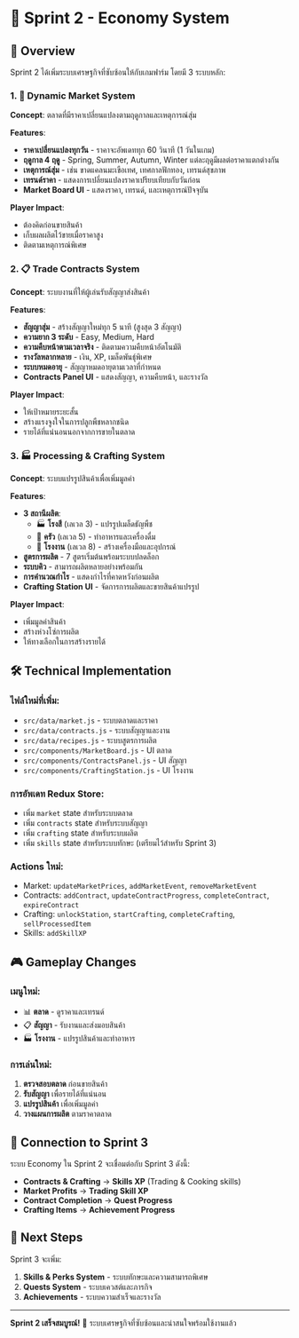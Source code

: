 # 🌾 Sprint 2 - Economy System

## 🎯 Overview
Sprint 2 ได้เพิ่มระบบเศรษฐกิจที่ซับซ้อนให้กับเกมฟาร์ม โดยมี 3 ระบบหลัก:

### 1. 🏪 Dynamic Market System
**Concept**: ตลาดที่มีราคาเปลี่ยนแปลงตามฤดูกาลและเหตุการณ์สุ่ม

**Features**:
- **ราคาเปลี่ยนแปลงทุกวัน** - ราคาจะอัพเดททุก 60 วินาที (1 วันในเกม)
- **ฤดูกาล 4 ฤดู** - Spring, Summer, Autumn, Winter แต่ละฤดูมีผลต่อราคาแตกต่างกัน
- **เหตุการณ์สุ่ม** - เช่น ขาดแคลนมะเขือเทศ, เทศกาลฟักทอง, เทรนด์สุขภาพ
- **เทรนด์ราคา** - แสดงการเปลี่ยนแปลงราคาเปรียบเทียบกับวันก่อน
- **Market Board UI** - แสดงราคา, เทรนด์, และเหตุการณ์ปัจจุบัน

**Player Impact**: 
- ต้องคิดก่อนขายสินค้า
- เก็บผลผลิตไว้ขายเมื่อราคาสูง
- ติดตามเหตุการณ์พิเศษ

### 2. 📋 Trade Contracts System
**Concept**: ระบบงานที่ให้ผู้เล่นรับสัญญาส่งสินค้า

**Features**:
- **สัญญาสุ่ม** - สร้างสัญญาใหม่ทุก 5 นาที (สูงสุด 3 สัญญา)
- **ความยาก 3 ระดับ** - Easy, Medium, Hard
- **ความคืบหน้าตามเวลาจริง** - ติดตามความคืบหน้าอัตโนมัติ
- **รางวัลหลากหลาย** - เงิน, XP, เมล็ดพันธุ์พิเศษ
- **ระบบหมดอายุ** - สัญญาหมดอายุตามเวลาที่กำหนด
- **Contracts Panel UI** - แสดงสัญญา, ความคืบหน้า, และรางวัล

**Player Impact**:
- ให้เป้าหมายระยะสั้น
- สร้างแรงจูงใจในการปลูกพืชหลากชนิด
- รายได้ที่แน่นอนนอกจากการขายในตลาด

### 3. 🏭 Processing & Crafting System
**Concept**: ระบบแปรรูปสินค้าเพื่อเพิ่มมูลค่า

**Features**:
- **3 สถานีผลิต**:
  - 🏭 **โรงสี** (เลเวล 3) - แปรรูปเมล็ดธัญพืช
  - 🍳 **ครัว** (เลเวล 5) - ทำอาหารและเครื่องดื่ม
  - 🔨 **โรงงาน** (เลเวล 8) - สร้างเครื่องมือและอุปกรณ์
- **สูตรการผลิต** - 7 สูตรเริ่มต้นพร้อมระบบปลดล็อก
- **ระบบคิว** - สามารถผลิตหลายอย่างพร้อมกัน
- **การคำนวณกำไร** - แสดงกำไรที่คาดหวังก่อนผลิต
- **Crafting Station UI** - จัดการการผลิตและขายสินค้าแปรรูป

**Player Impact**:
- เพิ่มมูลค่าสินค้า
- สร้างห่วงโซ่การผลิต
- ให้ทางเลือกในการสร้างรายได้

## 🛠️ Technical Implementation

### ไฟล์ใหม่ที่เพิ่ม:
- `src/data/market.js` - ระบบตลาดและราคา
- `src/data/contracts.js` - ระบบสัญญาและงาน
- `src/data/recipes.js` - ระบบสูตรการผลิต
- `src/components/MarketBoard.js` - UI ตลาด
- `src/components/ContractsPanel.js` - UI สัญญา
- `src/components/CraftingStation.js` - UI โรงงาน

### การอัพเดท Redux Store:
- เพิ่ม `market` state สำหรับระบบตลาด
- เพิ่ม `contracts` state สำหรับระบบสัญญา
- เพิ่ม `crafting` state สำหรับระบบผลิต
- เพิ่ม `skills` state สำหรับระบบทักษะ (เตรียมไว้สำหรับ Sprint 3)

### Actions ใหม่:
- Market: `updateMarketPrices`, `addMarketEvent`, `removeMarketEvent`
- Contracts: `addContract`, `updateContractProgress`, `completeContract`, `expireContract`
- Crafting: `unlockStation`, `startCrafting`, `completeCrafting`, `sellProcessedItem`
- Skills: `addSkillXP`

## 🎮 Gameplay Changes

### เมนูใหม่:
- 📊 **ตลาด** - ดูราคาและเทรนด์
- 📋 **สัญญา** - รับงานและส่งมอบสินค้า
- 🏭 **โรงงาน** - แปรรูปสินค้าและทำอาหาร

### การเล่นใหม่:
1. **ตรวจสอบตลาด** ก่อนขายสินค้า
2. **รับสัญญา** เพื่อรายได้ที่แน่นอน
3. **แปรรูปสินค้า** เพื่อเพิ่มมูลค่า
4. **วางแผนการผลิต** ตามราคาตลาด

## 🔮 Connection to Sprint 3

ระบบ Economy ใน Sprint 2 จะเชื่อมต่อกับ Sprint 3 ดังนี้:

- **Contracts & Crafting** → **Skills XP** (Trading & Cooking skills)
- **Market Profits** → **Trading Skill XP**
- **Contract Completion** → **Quest Progress**
- **Crafting Items** → **Achievement Progress**

## 🚀 Next Steps

Sprint 3 จะเพิ่ม:
1. **Skills & Perks System** - ระบบทักษะและความสามารถพิเศษ
2. **Quests System** - ระบบเควสต์และภารกิจ
3. **Achievements** - ระบบความสำเร็จและรางวัล

---

**Sprint 2 เสร็จสมบูรณ์!** 🎉
ระบบเศรษฐกิจที่ซับซ้อนและน่าสนใจพร้อมใช้งานแล้ว
